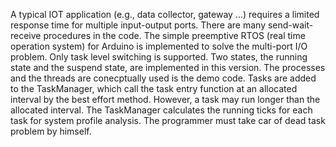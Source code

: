 A typical IOT application (e.g., data collector, gateway ...) requires a limited response time for multiple input-output ports. There are many send-wait-receive procedures in the code.
The simple preemptive RTOS (real time operation system) for Arduino is implemented to solve the multi-port I/O problem. Only task level switching is supported. Two states, the running state and the suspend state, are implemented in this version.
The processes and the threads are conecptually used is the demo code. Tasks are added to the TaskManager, which call the task entry function at an allocated interval by the best effort method.
However, a task may run longer than the allocated interval. The TaskManager calculates the running ticks for each task for system profile analysis. The programmer must take car of dead task problem by himself.